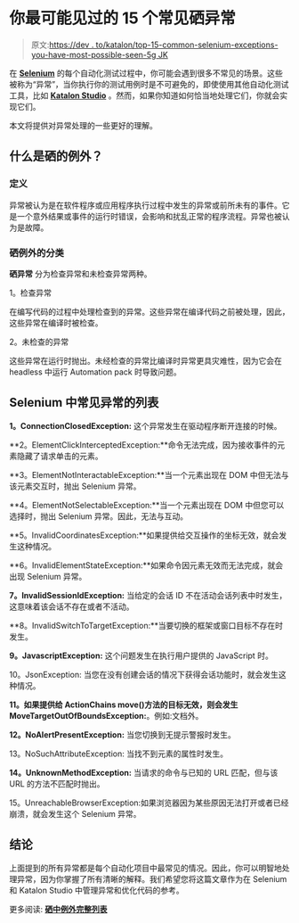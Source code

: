 # 你最可能见过的 15 个常见硒异常

> 原文:[https://dev . to/katalon/top-15-common-selenium-exceptions-you-have-most-possible-seen-5g JK](https://dev.to/katalon/top-15-common-selenium-exceptions-you-have-most-likely-seen-5gjk)

在 **[Selenium](http://seleniumhq.com)** 的每个自动化测试过程中，你可能会遇到很多不常见的场景。这些被称为“异常”，当你执行你的测试用例时是不可避免的，即使使用其他自动化测试工具，比如 **[Katalon Studio](https://www.katalon.com)** 。然而，如果你知道如何恰当地处理它们，你就会实现它们。

本文将提供对异常处理的一些更好的理解。

## 什么是硒的例外？

### 定义

异常被认为是在软件程序或应用程序执行过程中发生的异常或前所未有的事件。它是一个意外结果或事件的运行时错误，会影响和扰乱正常的程序流程。异常也被认为是故障。

### 硒例外的分类

**硒异常** 分为检查异常和未检查异常两种。

1。检查异常

在编写代码的过程中处理检查到的异常。这些异常在编译代码之前被处理，因此，这些异常在编译时被检查。

2。未检查的异常

这些异常在运行时抛出。未经检查的异常比编译时异常更具灾难性，因为它会在 headless 中运行 Automation pack 时导致问题。

## Selenium 中常见异常的列表

**1。ConnectionClosedException:** 这个异常发生在驱动程序断开连接的时候。

**2。ElementClickInterceptedException:**命令无法完成，因为接收事件的元素隐藏了请求单击的元素。

**3。ElementNotInteractableException:**当一个元素出现在 DOM 中但无法与该元素交互时，抛出 Selenium 异常。

**4。ElementNotSelectableException:**当一个元素出现在 DOM 中但您可以选择时，抛出 Selenium 异常。因此，无法与互动。

**5。InvalidCoordinatesException:**如果提供给交互操作的坐标无效，就会发生这种情况。

**6。InvalidElementStateException:**如果命令因元素无效而无法完成，就会出现 Selenium 异常。

**7。InvalidSessionIdException:** 当给定的会话 ID 不在活动会话列表中时发生，这意味着该会话不存在或者不活动。

**8。InvalidSwitchToTargetException:**当要切换的框架或窗口目标不存在时发生。

**9。JavascriptException:** 这个问题发生在执行用户提供的 JavaScript 时。

10。JsonException: 当您在没有创建会话的情况下获得会话功能时，就会发生这种情况。

**11。如果提供给 ActionChains move()方法的目标无效，则会发生 MoveTargetOutOfBoundsException:**。例如:文档外。

**12。NoAlertPresentException:** 当您切换到无提示警报时发生。

13。NoSuchAttributeException: 当找不到元素的属性时发生。

**14。UnknownMethodException:** 当请求的命令与已知的 URL 匹配，但与该 URL 的方法不匹配时抛出。

15。UnreachableBrowserException:如果浏览器因为某些原因无法打开或者已经崩溃，就会发生这个 Selenium 异常。

## 结论

上面提到的所有异常都是每个自动化项目中最常见的情况。因此，你可以明智地处理异常，因为你掌握了所有清晰的解释。我们希望您将这篇文章作为在 Selenium 和 Katalon Studio 中管理异常和优化代码的参考。

更多阅读: **[硒中例外完整列表](https://www.katalon.com/resources-center/blog/selenium-exceptions/)**